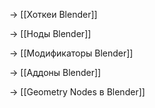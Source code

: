 
-> [[Хоткеи Blender]]

-> [[Ноды Blender]]

-> [[Модификаторы Blender]]

-> [[Аддоны Blender]]

-> [[Geometry Nodes в Blender]]